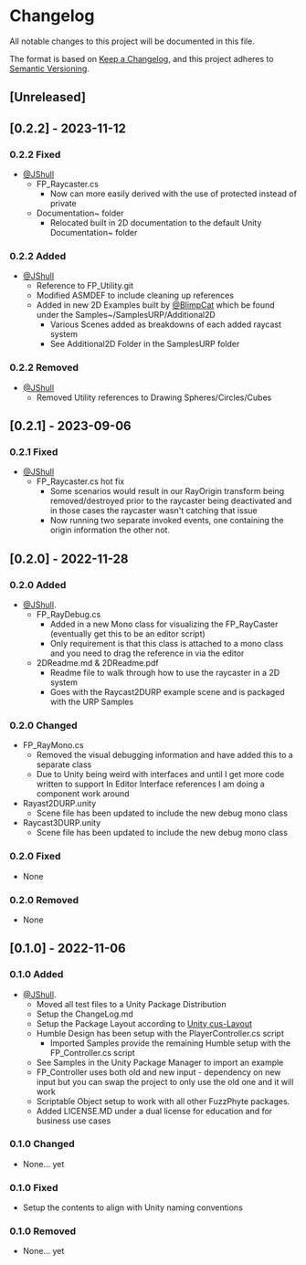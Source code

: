# Changelog

All notable changes to this project will be documented in this file.

The format is based on [Keep a Changelog](https://keepachangelog.com/en/1.0.0/),
and this project adheres to [Semantic Versioning](https://semver.org/spec/v2.0.0.html).

## [Unreleased]

## [0.2.2] - 2023-11-12

### 0.2.2 Fixed

- [@JShull](https://github.com/jshull)
  - FP_Raycaster.cs
    - Now can more easily derived with the use of protected instead of private
  - Documentation~ folder
    - Relocated built in 2D documentation to the default Unity Documentation~ folder

### 0.2.2 Added

- [@JShull](https://github.com/jshull)
  - Reference to FP_Utility.git
  - Modified ASMDEF to include cleaning up references
  - Added in new 2D Examples built by [@BlimpCat](https://github.com/BlimpCat) which be found under the Samples~/SamplesURP/Additional2D
    - Various Scenes added as breakdowns of each added raycast system
    - See Additional2D Folder in the SamplesURP folder

### 0.2.2 Removed

- [@JShull](https://github.com/jshull)
  - Removed Utility references to Drawing Spheres/Circles/Cubes

## [0.2.1] - 2023-09-06

### 0.2.1 Fixed

- [@JShull](https://github.com/jshull)
  - FP_Raycaster.cs hot fix
    - Some scenarios would result in our RayOrigin transform being removed/destroyed prior to the raycaster being deactivated and in those cases the raycaster wasn't catching that issue
    - Now running two separate invoked events, one containing the origin information the other not.

## [0.2.0] - 2022-11-28

### 0.2.0 Added

- [@JShull](https://github.com/jshull).
  - FP_RayDebug.cs
    - Added in a new Mono class for visualizing the FP_RayCaster (eventually get this to be an editor script)
    - Only requirement is that this class is attached to a mono class and you need to drag the reference in via the editor
  - 2DReadme.md & 2DReadme.pdf
    - Readme file to walk through how to use the raycaster in a 2D system
    - Goes with the Raycast2DURP example scene and is packaged with the URP Samples

### 0.2.0 Changed

- FP_RayMono.cs
  - Removed the visual debugging information and have added this to a separate class
  - Due to Unity being weird with interfaces and until I get more code written to support In Editor Interface references I am doing a component work around
- Rayast2DURP.unity
  - Scene file has been updated to include the new debug mono class
- Raycast3DURP.unity
  - Scene file has been updated to include the new debug mono class

### 0.2.0 Fixed

- None

### 0.2.0 Removed

- None

## [0.1.0] - 2022-11-06

### 0.1.0 Added

- [@JShull](https://github.com/jshull).
  - Moved all test files to a Unity Package Distribution
  - Setup the ChangeLog.md
  - Setup the Package Layout according to [Unity cus-Layout](https://docs.unity3d.com/Manual/cus-layout.html)
  - Humble Design has been setup with the PlayerController.cs script
    - Imported Samples provide the remaining Humble setup with the FP_Controller.cs script
  - See Samples in the Unity Package Manager to import an example
  - FP_Controller uses both old and new input - dependency on new input but you can swap the project to only use the old one and it will work
  - Scriptable Object setup to work with all other FuzzPhyte packages.
  - Added LICENSE.MD under a dual license for education and for business use cases

### 0.1.0 Changed

- None... yet

### 0.1.0 Fixed

- Setup the contents to align with Unity naming conventions

### 0.1.0 Removed

- None... yet

